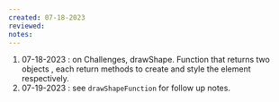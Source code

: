 ```yaml
---
created: 07-18-2023
reviewed:
notes:
---
```




1. 07-18-2023 : on Challenges, drawShape. Function that returns two objects , each return methods to create and style the element respectively.
2. 07-19-2023 : see `drawShapeFunction` for follow up notes.